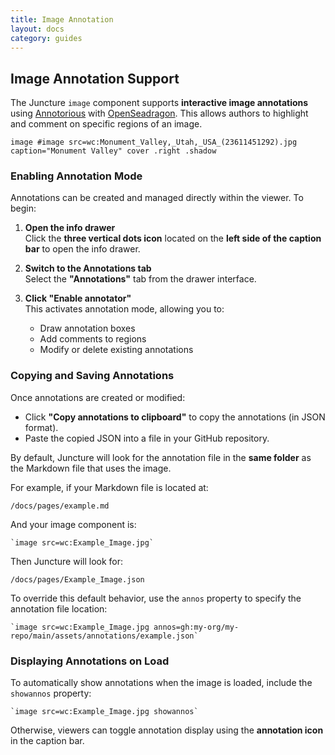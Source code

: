 ```yaml
---
title: Image Annotation
layout: docs
category: guides
---
```


## Image Annotation Support

The Juncture `image` component supports **interactive image annotations** using [Annotorious](https://recogito.github.io/annotorious/) with [OpenSeadragon](https://openseadragon.github.io/). This allows authors to highlight and comment on specific regions of an image.

`image #image src=wc:Monument_Valley,_Utah,_USA_(23611451292).jpg caption="Monument Valley" cover .right .shadow`

### Enabling Annotation Mode

Annotations can be created and managed directly within the viewer. To begin:

1. **Open the info drawer**  
   Click the **three vertical dots icon** located on the **left side of the caption bar** to open the info drawer.

2. **Switch to the Annotations tab**  
   Select the **"Annotations"** tab from the drawer interface.

3. **Click "Enable annotator"**  
   This activates annotation mode, allowing you to:
   - Draw annotation boxes
   - Add comments to regions
   - Modify or delete existing annotations

### Copying and Saving Annotations

Once annotations are created or modified:

- Click **"Copy annotations to clipboard"** to copy the annotations (in JSON format).
- Paste the copied JSON into a file in your GitHub repository.

By default, Juncture will look for the annotation file in the **same folder** as the Markdown file that uses the image.

For example, if your Markdown file is located at:

```
/docs/pages/example.md
```

And your image component is:

```
`image src=wc:Example_Image.jpg`
```

Then Juncture will look for:

```
/docs/pages/Example_Image.json
```

To override this default behavior, use the `annos` property to specify the annotation file location:

```
`image src=wc:Example_Image.jpg annos=gh:my-org/my-repo/main/assets/annotations/example.json`
```

### Displaying Annotations on Load

To automatically show annotations when the image is loaded, include the `showannos` property:

```
`image src=wc:Example_Image.jpg showannos`
```

Otherwise, viewers can toggle annotation display using the **annotation icon** in the caption bar.